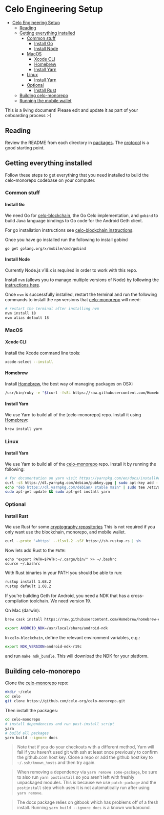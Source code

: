 # Celo Engineering Setup

- [Celo Engineering Setup](#celo-engineering-setup)
  - [Reading](#reading)
  - [Getting everything installed](#getting-everything-installed)
    - [Common stuff](#common-stuff)
      - [Install Go](#install-go)
      - [Install Node](#install-node)
    - [MacOS](#macos)
      - [Xcode CLI](#xcode-CLI)
      - [Homebrew](#homebrew)
      - [Install Yarn](#install-yarn)
    - [Linux](#linux)
      - [Install Yarn](#install-yarn-1)
    - [Optional](#optional)
      - [Install Rust](#install-rust)
  - [Building celo-monorepo](#building-celo-monorepo)
  - [Running the mobile wallet](#running-the-mobile-wallet)

This is a living document! Please edit and update it as part of your onboarding process :-)

## Reading

Review the README from each directory in [packages](packages/). The [protocol](packages/protocol) is a good starting point.

## Getting everything installed

Follow these steps to get everything that you need installed to build the celo-monorepo codebase on your computer.

### Common stuff

#### Install Go

We need Go for [celo-blockchain](https://github.com/celo-org/celo-blockchain), the Go Celo implementation, and `gobind` to build Java language bindings to Go code for the Android Geth client.

For go installation instructions see [celo-blockchain instructions](https://github.com/celo-org/celo-blockchain#building-the-source).

Once you have go installed run the following to install gobind

`go get golang.org/x/mobile/cmd/gobind`


#### Install Node

Currently Node.js v18.x is required in order to work with this repo.

Install `nvm` (allows you to manage multiple versions of Node) by following the [instructions here](https://github.com/nvm-sh/nvm).

Once `nvm` is successfully installed, restart the terminal and run the following commands to install the `npm` versions that [celo-monorepo](https://github.com/celo-org/celo-monorepo) will need:

```bash
# restart the terminal after installing nvm
nvm install 18
nvm alias default 18
```

### MacOS

#### Xcode CLI

Install the Xcode command line tools:

```bash
xcode-select --install
```

#### Homebrew

Install [Homebrew](https://brew.sh/), the best way of managing packages on OSX:

```bash
/usr/bin/ruby -e "$(curl -fsSL https://raw.githubusercontent.com/Homebrew/install/master/install)"
```

#### Install Yarn

We use Yarn to build all of the [celo-monorepo] repo. Install it using [Homebrew](#homebrew):

```bash
brew install yarn
```

### Linux

#### Install Yarn

We use Yarn to build all of the [celo-monorepo](https://github.com/celo-org/celo-monorepo) repo. Install it by running the following:

```bash
# for documentation on yarn visit https://yarnpkg.com/en/docs/install#debian-stable
curl -sS https://dl.yarnpkg.com/debian/pubkey.gpg | sudo apt-key add -
echo "deb https://dl.yarnpkg.com/debian/ stable main" | sudo tee /etc/apt/sources.list.d/yarn.list
sudo apt-get update && sudo apt-get install yarn
```

### Optional

#### Install Rust

We use Rust for some [cryptography repositories](https://github.com/celo-org?q=&type=&language=rust) This is not
required if you only want use the blockchain, monorepo, and mobile wallet.

```bash
curl --proto '=https' --tlsv1.2 -sSf https://sh.rustup.rs | sh
```

Now lets add Rust to the `PATH`:

```
echo "export PATH=$PATH:~/.cargo/bin/" >> ~/.bashrc
source ~/.bashrc
```

With Rust binaries in your PATH you should be able to run:

```bash
rustup install 1.68.2
rustup default 1.68.2
```

If you're building Geth for Android, you need a NDK that has a cross-compilation toolchain. We need version 19.

On Mac (darwin):

```bash
brew cask install https://raw.githubusercontent.com/Homebrew/homebrew-cask/a39a95824122da8448dbeb0b0ca1dde78e5a793c/Casks/android-ndk.rb

export ANDROID_NDK=/usr/local/share/android-ndk
```

In `celo-blockchain`, define the relevant environment variables, e.g.:

```bash
export NDK_VERSION=android-ndk-r19c
```

and run `make ndk_bundle`. This will download the NDK for your platform.

## Building celo-monorepo

Clone the [celo-monorepo](https://github.com/celo-org/celo-monorepo) repo:

```bash
mkdir ~/celo
cd celo
git clone https://github.com/celo-org/celo-monorepo.git
```

Then install the packages:

```bash
cd celo-monorepo
# install dependencies and run post-install script
yarn
# build all packages
yarn build --ignore docs
```

> Note that if you do your checkouts with a different method, Yarn will fail if
> you haven’t used git with ssh at least once previously to confirm the
> github.com host key. Clone a repo or add the github host key to
> `~/.ssh/known_hosts` and then try again.

> When removing a dependency via `yarn remove some-package`, be sure to also run `yarn postinstall` so
> you aren't left with freshly unpackaged modules. This is because we use `patch-package`
> and the `postinstall` step which uses it is not automatically run after using `yarn remove`.

> The docs package relies on gitbook which has problems off of a fresh install. Running
> `yarn build --ignore docs` is a known workaround.
